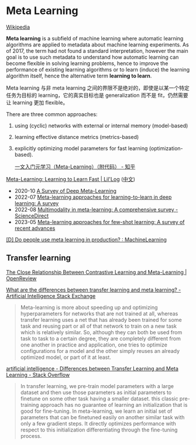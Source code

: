 # Meta Learning
[Wikipedia](https://en.wikipedia.org/wiki/Meta-learning_(computer_science))

**Meta learning** is a subfield of machine learning where automatic learning algorithms are applied to metadata about machine learning experiments. As of 2017, the term had not found a standard interpretation, however the main goal is to use such metadata to understand how automatic learning can become flexible in solving learning problems, hence to improve the performance of existing learning algorithms or to learn (induce) the learning algorithm itself, hence the alternative term **learning to learn**.

Meta learning 与非 meta learning 之间的界限不是绝对的，即使是以某一个特定任务为目标的 learning，它的真实目标也是 generalization 而不是 fit，仍然需要让 learning 更加 flexible。

There are three common approaches:
1. using (cyclic) networks with external or internal memory (model-based)
2. learning effective distance metrics (metrics-based)
3. explicitly optimizing model parameters for fast learning (optimization-based).

   [一文入门元学习（Meta-Learning）（附代码） - 知乎](https://zhuanlan.zhihu.com/p/136975128)

[Meta-Learning: Learning to Learn Fast | Lil'Log](https://lilianweng.github.io/posts/2018-11-30-meta-learning/) ([中文](https://wei-tianhao.github.io/blog/2019/09/17/meta-learning.html))

- 2020-10 [A Survey of Deep Meta-Learning](https://arxiv.org/abs/2010.03522)
- 2022-07 [Meta-learning approaches for learning-to-learn in deep learning: A survey](https://www.sciencedirect.com/science/article/abs/pii/S0925231222004684)
- 2022-08 [Multimodality in meta-learning: A comprehensive survey - ScienceDirect](https://www.sciencedirect.com/science/article/abs/pii/S0950705122004737)
- 2023-05 [Meta-learning approaches for few-shot learning: A survey of recent advances](https://arxiv.org/abs/2303.07502)

[\[D\] Do people use meta learning in production? : MachineLearning](https://www.reddit.com/r/MachineLearning/comments/d3myqg/d_do_people_use_meta_learning_in_production/)

## Transfer learning
[The Close Relationship Between Contrastive Learning and Meta-Learning | OpenReview](https://openreview.net/forum?id=gICys3ITSmj)

[What are the differences between transfer learning and meta learning? - Artificial Intelligence Stack Exchange](https://ai.stackexchange.com/questions/18232/what-are-the-differences-between-transfer-learning-and-meta-learning)
> Meta-learning is more about speeding up and optimizing hyperparameters for networks that are not trained at all, whereas transfer learning uses a net that has already been trained for some task and reusing part or all of that network to train on a new task which is relatively similar. So, although they can both be used from task to task to a certain degree, they are completely different from one another in practice and application, one tries to optimize configurations for a model and the other simply reuses an already optimized model, or part of it at least.

[artificial intelligence - Differences between Transfer Learning and Meta Learning - Stack Overflow](https://stackoverflow.com/questions/60261727/differences-between-transfer-learning-and-meta-learning)
> In transfer learning, we pre-train model parameters with a large dataset and then use those parameters as initial parameters to finetune on some other task having a smaller dataset. this classic pre-training approach has no guarantee of learning an initialization that is good for fine-tuning. In meta-learning, we learn an initial set of parameters that can be finetuned easily on another similar task with only a few gradient steps. It directly optimizes performance with respect to this initialization differentiating through the fine-tuning process.